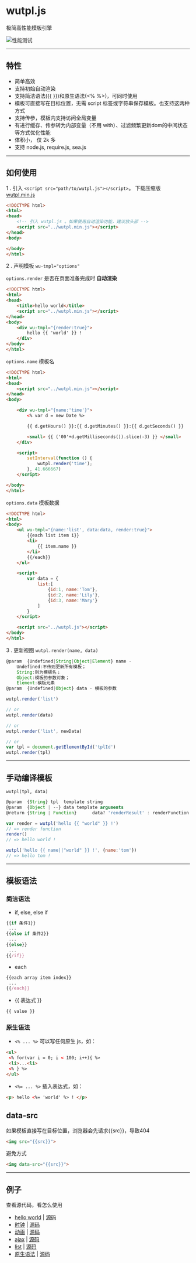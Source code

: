 
# wutpl.js
极简高性能模板引擎  


![性能测试](test/test.png)  
<!-- [性能测试](https://wusfen.github.io/wutpl/test/template_test.html) -->


------------------------------------------
## 特性
  * 简单高效
  * 支持初始自动渲染
  * 支持简洁语法({{ }})和原生语法(<% %>)，可同时使用
  * 模板可直接写在目标位置，无需 script 标签或字符串保存模板。也支持这两种方式
  * 支持传参，模板内支持访问全局变量
  * 有进行缓存、传参转为内部变量（不用 with）、过滤频繁更新dom的中间状态等方式优化性能
  * 体积小， 仅 2k 多
  * 支持 node.js, require.js, sea.js


------------------------------------------
## 如何使用

1 . 引入 `<script src="path/to/wutpl.js"></script>`。 下载压缩版 [wutpl.min.js](https://wusfen.github.io/wutpl/wutpl.min.js)
```html
<!DOCTYPE html>
<html>
<head>
	<!-- 引入 wutpl.js 。如果使用自动渲染功能，建议放头部 -->
	<script src="../wutpl.min.js"></script>
</head>
<body>

</body>
</html>
```

2 . 声明模板 `wu-tmpl="options"`

`options.render` 是否在页面准备完成时 **自动渲染**
```html
<!DOCTYPE html>
<html>
<head>
    <title>hello world</title>
    <script src="../wutpl.min.js"></script>
</head>
<body>
    <div wu-tmpl="{render:true}">
        hello {{ 'world' }} !
    </div>
</body>
</html>
```

`options.name`   模板名
```html
<!DOCTYPE html>
<html>
<head>
	<script src="../wutpl.min.js"></script>
</head>
<body>

	<div wu-tmpl="{name:'time'}">
		<% var d = new Date %>

		{{ d.getHours() }}:{{ d.getMinutes() }}:{{ d.getSeconds() }}

		<small> {{ ('00'+d.getMilliseconds()).slice(-3) }} </small>
	</div>

	<script>
		setInterval(function () {
			wutpl.render('time');
		}, 41.666667)
	</script>

</body>
</html>
```

`options.data`   模板数据
```html
<!DOCTYPE html>
<html>
<body>
	<ul wu-tmpl="{name:'list', data:data, render:true}">
		{{each list item i}}
		<li>
			{{ item.name }}
		</li>		
		{{/each}}
	</ul>

	<script>
		var data = {
			list:[
				{id:1, name:'Tom'},
				{id:2, name:'Lily'},
				{id:3, name:'Mary'}
			]
		}
	</script>

	<script src="../wutpl.js"></script>
</body>
</html>
```

3 . 更新视图 `wutpl.render(name, data)`
```javascript
@param  {Undefined|String|Object|Element} name -
    Undefined:不传则更新所有模板；
    String:则为模板名；
    Object:模板的参数对象；
    Element:模板元素
@param  {Undefined|Object} data - 模板的参数
```
```javascript
wutpl.render('list')

// or
wutpl.render(data)

// or
wutpl.render('list', newData)

// or
var tpl = document.getElementById('tplId')
wutpl.render(tpl)
```


------------------------------------------
## 手动编译模板

`wutpl(tpl, data)`

```javascript
@param  {String} tpl  template string
@param  {Object | --} data template arguments
@return {String | Function}      data? 'renderResult' : renderFunction
```

```javascript
var render = wutpl('hello {{ "world" }} !')
// => render function
render()
// => hello world !
```

```javascript
wutpl('hello {{ name||"world" }} !', {name:'tom'})
// => hello tom !
```


------------------------------------------
## 模板语法

### 简洁语法
* if, else, else if
```javascript
{{if 条件1}}
 ...
{{else if 条件2}}
 ...
{{else}}
 ...
{{/if}}
```
* each
```javascript
{{each array item index}}
 ...
{{/each}}
```
* {{ 表达式 }}
```javascript
{{ value }}
```

### 原生语法
* `<% ... %>` 可以写任何原生 js，如：  
```html
<ul>
 <% for(var i = 0; i < 100; i++){ %>
 <li>...<li>
 <% } %>
</ul>
```

* `<%= ... %>` 插入表达式，如：
```html
<p> hello <%= 'world' %> ! </p>
```

## data-src
如果模板直接写在目标位置，浏览器会先请求{{src}}，导致404
```html
<img src="{{src}}">
```
避免方式
```html
<img data-src="{{src}}">
```


------------------------------------------
## 例子

查看源代码，看怎么使用

* [hello world](https://wusfen.github.io/wutpl/examples/helloWorld.html) | [源码](examples/helloWorld.html)
* [时钟](https://wusfen.github.io/wutpl/examples/time.html) | [源码](examples/time.html)
* [动画](https://wusfen.github.io/wutpl/examples/animate.html) | [源码](examples/animate.html)
* [ajax](https://wusfen.github.io/wutpl/examples/ajax.html) | [源码](examples/ajax.html)
* [list](https://wusfen.github.io/wutpl/examples/list.html) | [源码](examples/list.html)
* [原生语法](https://wusfen.github.io/wutpl/examples/raw.html) | [源码](examples/raw.html)
